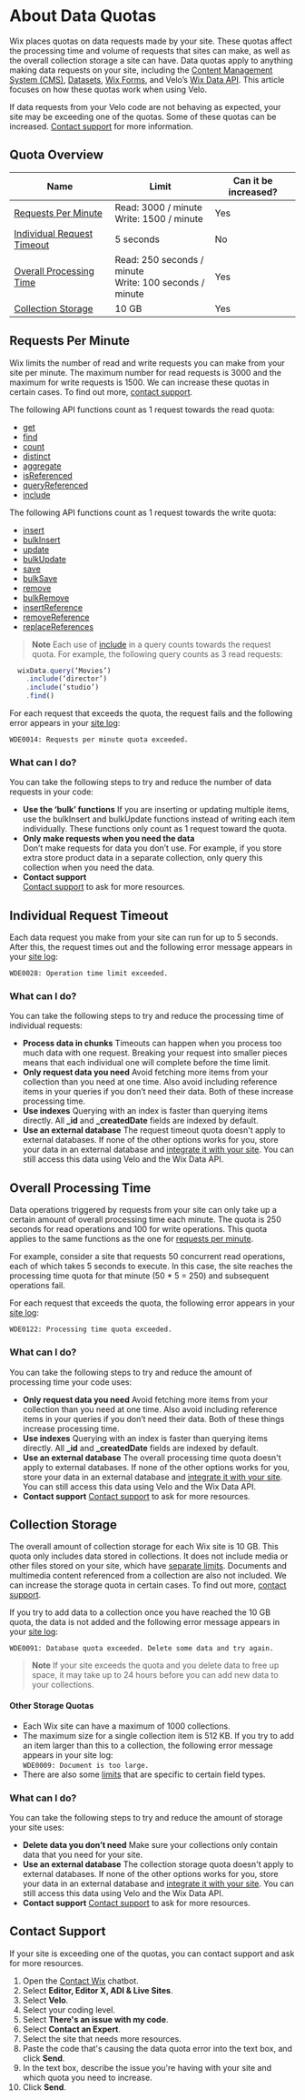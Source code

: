 <!-- This article was published using the Doc Push single-sourcing tool. Any changes to this article MUST be made in the source file. Find it at www.github.com/wix-private/velo-docs.-->



# About Data Quotas







Wix places quotas on data requests made by your site. These quotas affect the processing time and volume of requests that sites can make, as well as the overall collection storage a site can have. Data quotas apply to anything making data requests on your site, including the [Content Management System (CMS)](https://support.wix.com/en/article/about-the-content-manager-7160473), [Datasets](https://support.wix.com/en/article/about-datasets-6368396), [Wix Forms](https://support.wix.com/en/article/wix-forms-an-overview), and Velo’s [Wix Data API](/wix-data). This article focuses on how these quotas work when using Velo.

If data requests from your Velo code are not behaving as expected, your site may be exceeding one of the quotas. Some of these quotas can be increased. [Contact support](https://support.wix.com/en/article/velo-about-data-quotas#contact-support) for more information.

## Quota Overview 

| Name | Limit | Can it be increased? |
| --- | --- | --- |
| [Requests Per Minute](https://support.wix.com/en/article/velo-about-data-quotas#requests-per-minute) | Read: 3000 / minute<br>Write: 1500 / minute | Yes |
| [Individual Request Timeout](https://support.wix.com/en/article/velo-about-data-quotas#individual-request-timeout) | 5 seconds | No |
| [Overall Processing Time](https://support.wix.com/en/article/velo-about-data-quotas#overall-processing-time) | Read: 250 seconds / minute<br>Write: 100 seconds / minute | Yes |
| [Collection Storage](https://support.wix.com/en/article/velo-about-data-quotas#collection-storage) | 10 GB | Yes |

## Requests Per Minute 

Wix limits the number of read and write requests you can make from your site per minute. The maximum number for read requests is 3000 and the maximum for write requests is 1500. We can increase these quotas in certain cases. To find out more, [contact support](https://support.wix.com/en/article/velo-about-data-quotas#contact-support).

The following API functions count as 1 request towards the read quota:

- [get](/wix-data/get)
- [find](/wix-data/wixdataquery/find)
- [count](/wix-data/wixdataquery/count)
- [distinct](/wix-data/wixdataquery/distinct)
- [aggregate](/wix-data/aggregate)
- [isReferenced](/wix-data/isreferenced)
- [queryReferenced](/wix-data/queryreferenced)
- [include](/wix-data/wixdataquery/include)

The following API functions count as 1 request towards the write quota:

- [insert](/wix-data/insert)
- [bulkInsert](/wix-data/bulkinsert)
- [update](/wix-data/update)
- [bulkUpdate](/wix-data/bulkupdate)
- [save](/wix-data/save)
- [bulkSave](/wix-data/bulksave)
- [remove](/wix-data/remove)
- [bulkRemove](/wix-data/bulkremove)
- [insertReference](/wix-data/insertreference)
- [removeReference](/wix-data/removereference)
- [replaceReferences](/wix-data/replacereferences)

> **Note**
> Each use of [include](/wix-data/wixdataquery/include) in a query counts towards the request quota. For example, the following query counts as 3 read requests:

```javascript
  wixData.query(‘Movies’)
    .include(‘director’)
    .include(‘studio’)
    .find()
```

For each request that exceeds the quota, the request fails and the following error appears in your [site log](https://support.wix.com/en/article/velo-about-site-monitoring):

`
WDE0014: Requests per minute quota exceeded.
`

### What can I do? 

You can take the following steps to try and reduce the number of data requests in your code:

-   **Use the ‘bulk’ functions**
    If you are inserting or updating multiple items, use the bulkInsert and bulkUpdate functions instead of writing each item individually. These functions only count as 1 request toward the quota.
-   **Only make requests when you need the data**  
    Don’t make requests for data you don’t use. For example, if you store extra store product data in a separate collection, only query this collection when you need the data.
-   **Contact support**  
    [Contact support](https://support.wix.com/en/article/velo-about-data-quotas#contact-support) to ask for more resources.

## Individual Request Timeout 

Each data request you make from your site can run for up to 5 seconds. After this, the request times out and the following error message appears in your [site log](https://support.wix.com/en/article/velo-about-site-monitoring):

`
WDE0028: Operation time limit exceeded.
`

### What can I do? 

You can take the following steps to try and reduce the processing time of individual requests:

-   **Process data in chunks**
    Timeouts can happen when you process too much data with one request. Breaking your request into smaller pieces means that each individual one will complete before the time limit.
-   **Only request data you need**
    Avoid fetching more items from your collection than you need at one time. Also avoid including reference items in your queries if you don’t need their data. Both of these increase processing time.
-   **Use indexes**
    Querying with an index is faster than querying items directly. All **\_id** and **\_createdDate** fields are indexed by default.
-   **Use an external database**
    The request timeout quota doesn't apply to external databases. If none of the other options works for you, store your data in an external database and [integrate it with your site](https://support.wix.com/en/article/velo-adding-and-deleting-an-external-database-collection). You can still access this data using Velo and the Wix Data API.

## Overall Processing Time 

Data operations triggered by requests from your site can only take up a certain amount of overall processing time each minute. The quota is 250 seconds for read operations and 100 for write operations. This quota applies to the same functions as the one for [requests per minute](https://docs.google.com/document/d/1CX4Q9QQbBba5Gd6hXIQXdoF9nMmGe_bpXKxPqMFNKP0/edit#heading=h.9rak1u4ndwm0).

For example, consider a site that requests 50 concurrent read operations, each of which takes 5 seconds to execute. In this case, the site reaches the processing time quota for that minute (50 \* 5 = 250) and subsequent operations fail.

For each request that exceeds the quota, the following error appears in your [site log](https://support.wix.com/en/article/velo-about-site-monitoring):

`
WDE0122: Processing time quota exceeded.
`

### What can I do? 

You can take the following steps to try and reduce the amount of processing time your code uses:

-   **Only request data you need**
    Avoid fetching more items from your collection than you need at one time. Also avoid including reference items in your queries if you don’t need their data. Both of these things increase processing time.
-   **Use indexes**
    Querying with an index is faster than querying items directly. All **\_id** and **\_createdDate** fields are indexed by default.
-   **Use an external database**
    The overall processing time quota doesn't apply to external databases. If none of the other options works for you, store your data in an external database and [integrate it with your site](https://support.wix.com/en/article/velo-adding-and-deleting-an-external-database-collection). You can still access this data using Velo and the Wix Data API.
-   **Contact support**
    [Contact support](https://support.wix.com/en/article/velo-about-data-quotas#contact-support) to ask for more resources.

## Collection Storage 

The overall amount of collection storage for each Wix site is 10 GB. This quota only includes data stored in collections. It does not include media or other files stored on your site, which have [separate limits](https://support.wix.com/en/article/about-storage-and-bandwidth). Documents and multimedia content referenced from a collection are also not included. We can increase the storage quota in certain cases. To find out more, [contact support](https://support.wix.com/en/article/velo-about-data-quotas#contact-support).

If you try to add data to a collection once you have reached the 10 GB quota, the data is not added and the following error message appears in your [site log](https://support.wix.com/en/article/velo-about-site-monitoring):

`
WDE0091: Database quota exceeded. Delete some data and try again.
`

> **Note**
> If your site exceeds the quota and you delete data to free up space, it may take up to 24 hours before you can add new data to your collections.

#### Other Storage Quotas 

-   Each Wix site can have a maximum of 1000 collections.
-   The maximum size for a single collection item is 512 KB. If you try to add an item larger than this to a collection, the following error message appears in your site log:  
    `WDE0009: Document is too large.`
-   There are also some [limits](https://support.wix.com/en/article/field-type-support-and-limitations-in-the-content-manager) that are specific to certain field types.

### What can I do? 

You can take the following steps to try and reduce the amount of storage your site uses:

-   **Delete data you don’t need**
    Make sure your collections only contain data that you need for your site.
-   **Use an external database**
    The collection storage quota doesn't apply to external databases. If none of the other options works for you, store your data in an external database and [integrate it with your site](https://support.wix.com/en/article/velo-adding-and-deleting-an-external-database-collection). You can still access this data using Velo and the Wix Data API.
-   **Contact support**
    [Contact support](https://support.wix.com/en/article/velo-about-data-quotas#contact-support) to ask for more resources.

## Contact Support 

If your site is exceeding one of the quotas, you can contact support and ask for more resources.

1.  Open the [Contact Wix](https://www.wix.com/contact) chatbot.
2.  Select **Editor, Editor X, ADI & Live Sites**.  
3.  Select **Velo**.  
4.  Select your coding level.
5.  Select **There's an issue with my code**.
6.  Select **Contact an Expert**.
7.  Select the site that needs more resources.
8.  Paste the code that's causing the data quota error into the text box, and click **Send**.
9.  In the text box, describe the issue you're having with your site and which quota you need to increase.
10.  Click **Send**.